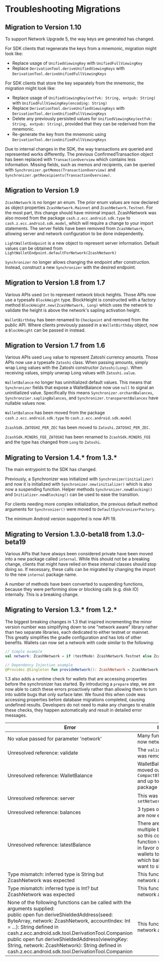 Troubleshooting Migrations
==========

Migration to Version 1.10
---------------------------------
To support Network Upgrade 5, the way keys are generated has changed.

For SDK clients that regenerate the keys from a mnemonic, migration might look like:
 * Replace usage of `UnifiedViewingKey` with `UnifiedFullViewingKey`
 * Replace `DerivationTool.deriveUnifiedViewingKeys` with `DerivationTool.deriveUnifiedFullViewingKeys`

For SDK clients that store the key separately from the mnemonic, the migration might look like:
 * Replace usage of `UnifiedViewingKey(extfvk: String, extpub: String)` with `UnifiedFullViewingKey(encoding: String)`
 * Replace `DerivationTool.deriveUnifiedViewingKeys` with `DerivationTool.deriveUnifiedFullViewingKeys`
 * Delete any previously persisted values for `UnifiedViewingKey(extfvk: String, extpub: String)`,
   provided that they can be rederived from the mnemonic.
 * Re-generate the key from the mnemonic using `DerivationTool.deriveUnifiedFullViewingKeys`

Due to internal changes in the SDK, the way transactions are queried and represented works differently.  The previous ConfirmedTransaction object has been replaced with `TransactionOverview` which contains less information.  Missing fields, such as memos and recipients, can be queried with `Synchronizer.getMemos(TransactionOverview)` and `Synchronizer.getReceipients(TransactionOverview)`.

Migration to Version 1.9
--------------------------------------
`ZcashNetwork` is no longer an enum. The prior enum values are now declared as object properties `ZcashNetwork.Mainnet` and `ZcashNetwork.Testnet`.  For the most part, this change should have minimal impact.  ZcashNetwork was also moved from the package `cash.z.ecc.android.sdk.type` to `cash.z.ecc.android.sdk.model`, which will require a change to your import statements.  The server fields have been removed from `ZcashNetwork`, allowing server and network configuration to be done independently.

`LightWalletEndpoint` is a new object to represent server information.  Default values can be obtained from `LightWalletEndpoint.defaultForNetwork(ZcashNetwork)`

`Synchronizer` no longer allows changing the endpoint after construction.  Instead, construct a new `Synchronizer` with the desired endpoint.

Migration to Version 1.8 from 1.7
--------------------------------------
Various APIs used `Int` to represent network block heights.  Those APIs now use a typesafe `BlockHeight` type.  BlockHeight is constructed with a factory method `BlockHeight.new(ZcashNetwork, Long)` which uses the network to validate the height is above the network's sapling activation height.

`WalletBirthday` has been renamed to `Checkpoint` and removed from the public API.  Where clients previously passed in a `WalletBirthday` object, now a `BlockHeight` can be passed in instead.

Migration to Version 1.7 from 1.6
--------------------------------------
Various APIs used `Long` value to represent Zatoshi currency amounts.  Those APIs now use a typesafe `Zatoshi` class.  When passing amounts, simply wrap Long values with the Zatoshi constructor `Zatoshi(Long)`.  When receiving values, simply unwrap Long values with `Zatoshi.value`.

`WalletBalance` no longer has uninitialized default values.  This means that `Synchronizer` fields that expose a WalletBalance now use `null` to signal an uninitialized value.  Specifically this means `Synchronizer.orchardBalances`, `Synchronzier.saplingBalances`, and `Synchronizer.transparentBalances` have nullable values now.

`WalletBalance` has been moved from the package `cash.z.ecc.android.sdk.type` to `cash.z.ecc.android.sdk.model` 

`ZcashSdk.ZATOSHI_PER_ZEC` has been moved to `Zatoshi.ZATOSHI_PER_ZEC`.

`ZcashSdk.MINERS_FEE_ZATOSHI` has been renamed to `ZcashSdk.MINERS_FEE` and the type has changed from `Long` to `Zatoshi`.

Migrating to Version 1.4.* from 1.3.*
--------------------------------------
The main entrypoint to the SDK has changed.

Previously, a Synchronizer was initialized with `Synchronizer(initializer)` and now it is initialized with `Synchronizer.new(initializer)` which is also now a suspending function.  Helper methods `Synchronizer.newBlocking()` and `Initializer.newBlocking()` can be used to ease the transition.

For clients needing more complex initialization, the previous default method arguments for `Synchronizer()` were moved to `DefaultSynchronizerFactory`.

The minimum Android version supported is now API 19.

Migrating to Version 1.3.0-beta18 from 1.3.0-beta19
--------------------------------------
Various APIs that have always been considered private have been moved into a new package called `internal`.  While this should not be a breaking change, clients that might have relied on these internal classes should stop doing so.  If necessary, these calls can be migrated by changing the import to the new `internal` package name.

A number of methods have been converted to suspending functions, because they were performing slow or blocking calls (e.g. disk IO) internally.  This is a breaking change.

Migrating to Version 1.3.* from 1.2.*
--------------------------------------
The biggest breaking changes in 1.3 that inspired incrementing the minor version number was simplifying down to one "network aware" library rather than two separate libraries, each dedicated to either testnet or mainnet. This greatly simplifies the gradle configuration and has lots of other benefits. Wallets can now set a network with code similar to the following:

```kotlin
// Simple example
val network: ZcashNetwork = if (testMode) ZcashNetwork.Testnet else ZcashNetwork.Mainnet

// Dependency Injection example
@Provides @Singleton fun provideNetwork(): ZcashNetwork = ZcashNetwork.Mainnet
```
1.3 also adds a runtime check for wallets that are accessing properties before the synchronizer has started. By introducing a `prepare` step, we are now able to catch these errors proactively rather than allowing them to turn into subtle bugs that only surface later. We found this when code was accessing properties before database migrations completed, causing undefined results. Developers do not need to make any changes to enable these checks, they happen automatically and result in detailed error messages.

| Error                           | Issue                               | Fix                      |
| ------------------------------- | ----------------------------------- | ------------------------ |
| No value passed for parameter 'network' | Many functions are now network-aware | pass an instance of ZcashNetwork, which is typically set during initialization |
| Unresolved reference: validate  | The `validate` package was removed  | instead of `cash.z.ecc.android.sdk.validate.AddressType`<br/>import `cash.z.ecc.android.sdk.type.AddressType`  |
| Unresolved reference: WalletBalance | WalletBalance was moved out of `CompactBlockProcessor` and up to the `type` package  | instead of `cash.z.ecc.android.sdk.CompactBlockProcessor.WalletBalance`<br/>import `cash.z.ecc.android.sdk.type.WalletBalance`  |
| Unresolved reference: server  | This was replaced by `setNetwork` | instead of `config.server(host, port)`<br/>use `config.setNetwork(network, host, port)` |
| Unresolved reference: balances  | 3 types of balances are now exposed | change `balances` to `saplingBalances` |
| Unresolved reference: latestBalance  | There are now multiple balance types so this convenience function was removed in favor of forcing wallets to think about which balances they want to show.  | In most cases, just use `synchronizer.saplingBalances.value` directly, instead |
| Type mismatch: inferred type is String but ZcashNetwork was expected  | This function is now network aware | use `Initializer.erase(context, network, alias)` |
| Type mismatch: inferred type is Int? but ZcashNetwork was expected | This function is now network aware | use `WalletBirthdayTool.loadNearest(context, network, height)` instead |
| None of the following functions can be called with the arguments supplied: <br/>public open fun deriveShieldedAddress(seed: ByteArray, network: ZcashNetwork, accountIndex: Int = ...): String defined in cash.z.ecc.android.sdk.tool.DerivationTool.Companion<br/>public open fun deriveShieldedAddress(viewingKey: String, network: ZcashNetwork): String defined in cash.z.ecc.android.sdk.tool.DerivationTool.Companion | This function is now network aware | use `deriveShieldedAddress(seed, network)`|
